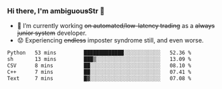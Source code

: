 ### Hi there, I'm ambiguou~~s~~Str 👋

<!--
**ambiguoustexture/ambiguoustexture** is a ✨ _special_ ✨ repository because its `README.md` (this file) appears on your GitHub profile.

Here are some ideas to get you started:
-->
- 🔭 I’m currently working ~~on automated/low-latency trading~~ as a ~~always junior system~~ developer.
- :worried: Experiencing ~~endless~~ imposter syndrome still, and even worse.

<!--START_SECTION:waka-->

```txt
Python   53 mins         █████████████░░░░░░░░░░░░   52.36 %
sh       13 mins         ███▒░░░░░░░░░░░░░░░░░░░░░   13.09 %
CSV      8 mins          ██░░░░░░░░░░░░░░░░░░░░░░░   08.10 %
C++      7 mins          ██░░░░░░░░░░░░░░░░░░░░░░░   07.41 %
Text     7 mins          █▓░░░░░░░░░░░░░░░░░░░░░░░   07.08 %
```

<!--END_SECTION:waka-->
